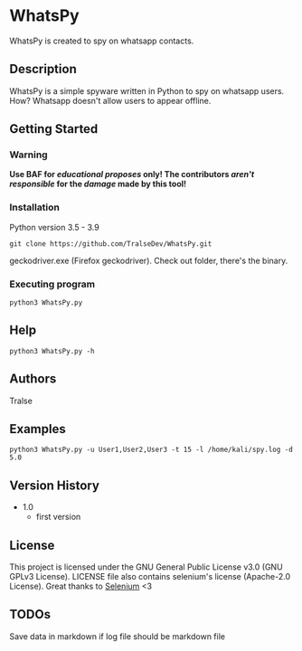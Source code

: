 # WhatsPy

WhatsPy is created to spy on whatsapp contacts.

## Description

WhatsPy is a simple spyware written in Python to spy on whatsapp users. How? Whatsapp doesn't allow users to appear offline.

## Getting Started

### __Warning__
**Use BAF for *educational proposes* only! The contributors *aren't responsible* for the *damage* made by this tool!**

### Installation
Python version 3.5 - 3.9
```
git clone https://github.com/TralseDev/WhatsPy.git
```

geckodriver.exe (Firefox geckodriver). Check out folder, there's the binary.

### Executing program
```
python3 WhatsPy.py
```

## Help

```
python3 WhatsPy.py -h
```

## Authors

Tralse

## Examples

```
python3 WhatsPy.py -u User1,User2,User3 -t 15 -l /home/kali/spy.log -d 5.0
```

## Version History

* 1.0
    * first version

## License

This project is licensed under the GNU General Public License v3.0 (GNU GPLv3 License). LICENSE file also contains selenium's license (Apache-2.0 License). Great thanks to [Selenium](https://github.com/SeleniumHQ/selenium) <3

## TODOs
Save data in markdown if log file should be markdown file